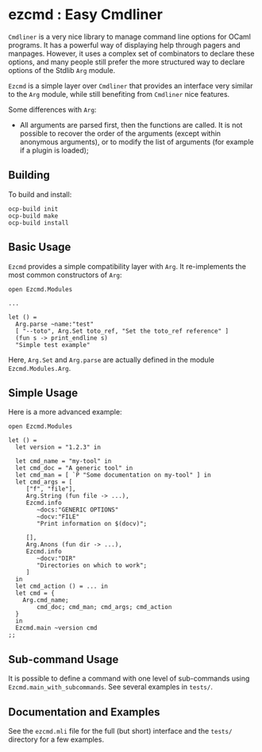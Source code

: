 ezcmd : Easy Cmdliner
=====================

`Cmdliner` is a very nice library to manage command line options for
OCaml programs. It has a powerful way of displaying help through
pagers and manpages. However, it uses a complex set of combinators to
declare these options, and many people still prefer the more
structured way to declare options of the Stdlib `Arg` module.

`Ezcmd` is a simple layer over `Cmdliner` that provides an interface
very similar to the `Arg` module, while still benefiting from
`Cmdliner` nice features.

Some differences with `Arg`:
* All arguments are parsed first, then the functions are called. It is not
 possible to recover the order of the arguments (except within anonymous
 arguments), or to modify the list of arguments (for example if a plugin is
 loaded);

Building
--------

To build and install:
```
ocp-build init
ocp-build make
ocp-build install
```

Basic Usage
-----------

`Ezcmd` provides a simple compatibility layer with `Arg`. It re-implements
the most common constructors of `Arg`:

```
open Ezcmd.Modules

...

let () =
  Arg.parse ~name:"test"
  [ "--toto", Arg.Set toto_ref, "Set the toto_ref reference" ]
  (fun s -> print_endline s)
  "Simple test example"
```

Here, `Arg.Set` and `Arg.parse` are actually defined in the module
`Ezcmd.Modules.Arg`.

Simple Usage
------------

Here is a more advanced example:

```
open Ezcmd.Modules

let () =
  let version = "1.2.3" in
  
  let cmd_name = "my-tool" in
  let cmd_doc = "A generic tool" in
  let cmd_man = [ `P "Some documentation on my-tool" ] in
  let cmd_args = [
     ["f", "file"],
     Arg.String (fun file -> ...),
     Ezcmd.info
        ~docs:"GENERIC OPTIONS"
        ~docv:"FILE"
        "Print information on $(docv)";

     [],
     Arg.Anons (fun dir -> ...),
     Ezcmd.info
        ~docv:"DIR"
        "Directories on which to work";
     ]
  in
  let cmd_action () = ... in
  let cmd = {
    Arg.cmd_name;
        cmd_doc; cmd_man; cmd_args; cmd_action
  }
  in
  Ezcmd.main ~version cmd
;;
```

Sub-command Usage
-----------------

It is possible to define a command with one level of sub-commands
using `Ezcmd.main_with_subcommands`. See several examples in `tests/`.


Documentation and Examples
--------------------------

See the `ezcmd.mli` file for the full (but short) interface and
the `tests/` directory for a few examples.

